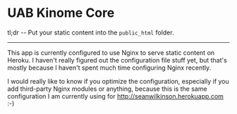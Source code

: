 UAB Kinome Core
===============

tl;dr -- Put your static content into the `public_html` folder.

---

This app is currently configured to use Nginx to serve static content on
Heroku. I haven't really figured out the configuration file stuff yet, but
that's mostly because I haven't spent much time configuring Nginx recently.

I would really like to know if you optimize the configuration, especially if
you add third-party Nginx modules or anything, because this is the same
configuration I am currently using for http://seanwilkinson.herokuapp.com :-)

